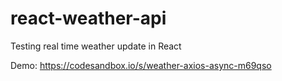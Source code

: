 # react-weather-api

Testing real time weather update in React

Demo: https://codesandbox.io/s/weather-axios-async-m69qso
